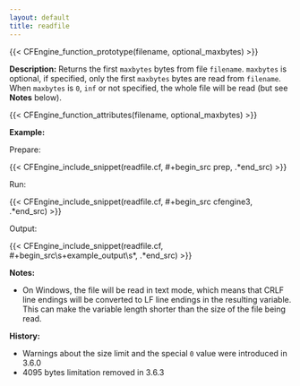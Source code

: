 ```yaml
---
layout: default
title: readfile
---
```


{{< CFEngine_function_prototype(filename, optional_maxbytes) >}}

**Description:**
Returns the first `maxbytes` bytes from file `filename`.
`maxbytes` is optional, if specified, only the first `maxbytes` bytes are read from `filename`.
When `maxbytes` is `0`, `inf` or not specified, the whole file will be read (but see **Notes** below).

{{< CFEngine_function_attributes(filename, optional_maxbytes) >}}

**Example:**

Prepare:

{{< CFEngine_include_snippet(readfile.cf, #\+begin_src prep, .*end_src) >}}

Run:

{{< CFEngine_include_snippet(readfile.cf, #\+begin_src cfengine3, .*end_src) >}}

Output:

{{< CFEngine_include_snippet(readfile.cf, #\+begin_src\s+example_output\s*, .*end_src) >}}

**Notes:**

* On Windows, the file will be read in text mode, which means that
CRLF line endings will be converted to LF line endings in the
resulting variable. This can make the variable length shorter than the
size of the file being read.

**History:**

* Warnings about the size limit and the special `0` value were introduced in 3.6.0
* 4095 bytes limitation removed in 3.6.3
